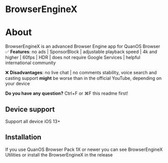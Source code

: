 # BrowserEngineX

# About
BrowserEngineX is an advanced Browser Engine app for QuanOS Browser
:white_check_mark: **Features**: no ads | SponsorBlock | adjustable playback speed | 4k and higher | 60fps | HDR | does not require Google Services | helpful international community

:x: **Disadvantages**: no live chat | no comments
stability, voice search and casting support **might** be worse than in the official YouTube, depending on your device

**Do you have any question?** Ctrl+F or ⌘F this readme first!


## Device support
Support all device iOS 13+


## Installation

If you use QuanOS Browser Pack 1X or newer
you can see BrowserEngineX Utilities or install the BrowserEngineX in the release

